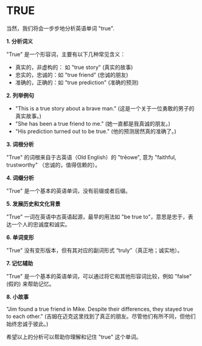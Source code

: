 # TRUE

当然，我们将会一步步地分析英语单词 "true".

  

**1\. 分析词义**

  

"True" 是一个形容词，主要有以下几种常见含义：

  

*   真实的，非虚构的： 如 "true story" (真实的故事)
*   忠实的，忠诚的：如 "true friend" (忠诚的朋友)
*   准确的，正确的：如 "true prediction" (准确的预测)

  

**2\. 列举例句**

  

*   "This is a true story about a brave man." (这是一个关于一位勇敢的男子的真实故事。)
*   "She has been a true friend to me." (她一直都是我真诚的朋友。)
*   "His prediction turned out to be true." (他的预测居然真的准确了。)

  

**3\. 词根分析**

  

"True" 的词根来自于古英语（Old English）的 "trēowe", 意为 "faithful, trustworthy" （忠诚的，值得信赖的）。

  

**4\. 词缀分析**

  

"True" 是一个基本的英语单词，没有前缀或者后缀。

  

**5\. 发展历史和文化背景**

  

"True" 一词在英语中古英语起源，最早的用法如 "be true to"，意思是忠于，表达一个人的忠诚度和诚实。

  

**6\. 单词变形**

  

"True" 没有变形版本，但有其对应的副词形式 “truly”（真正地；诚实地）。

  

**7\. 记忆辅助**

  

"True" 是一个基本的英语单词，可以通过将它和其他形容词比较，例如 "false" (假的) 来帮助记忆。

  

**8\. 小故事**

  

"Jim found a true friend in Mike. Despite their differences, they stayed true to each other." (吉姆在迈克这里找到了真正的朋友。尽管他们有所不同，但他们始终忠诚于彼此。)

  

希望以上的分析可以帮助你理解和记住 "true" 这个单词。

